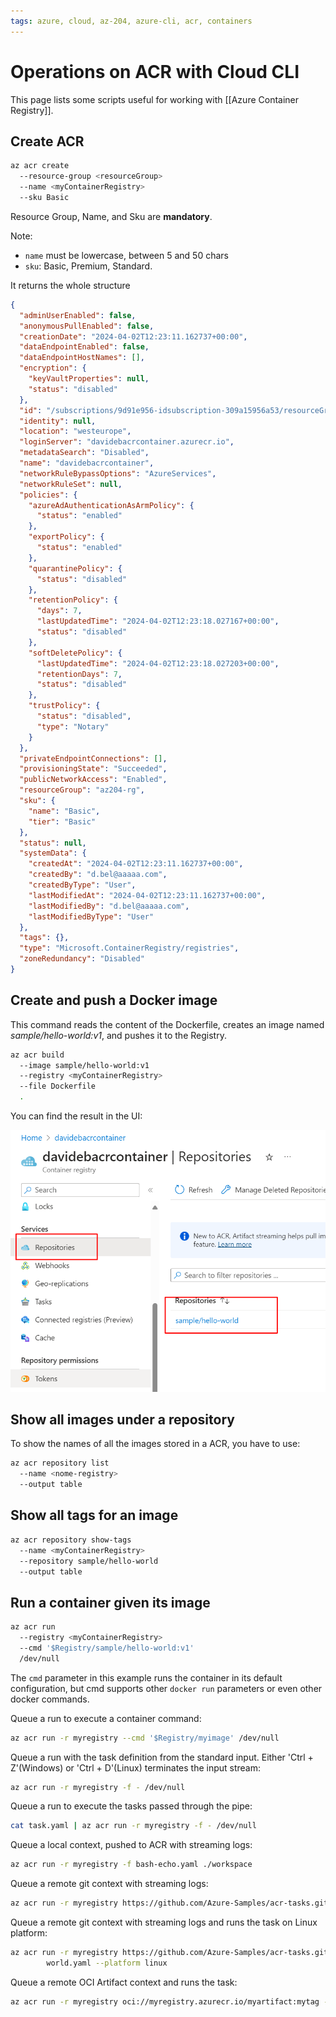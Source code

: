 ```yaml
---
tags: azure, cloud, az-204, azure-cli, acr, containers
---
```


# Operations on ACR with Cloud CLI

This page lists some scripts useful for working with [[Azure Container Registry]].

## Create ACR

```bash
az acr create
  --resource-group <resourceGroup>
  --name <myContainerRegistry>
  --sku Basic
```

Resource Group, Name, and Sku are **mandatory**.

Note:

- `name` must be lowercase, between 5 and 50 chars
- `sku`: Basic, Premium, Standard.

It returns the whole structure

```json
{
  "adminUserEnabled": false,
  "anonymousPullEnabled": false,
  "creationDate": "2024-04-02T12:23:11.162737+00:00",
  "dataEndpointEnabled": false,
  "dataEndpointHostNames": [],
  "encryption": {
    "keyVaultProperties": null,
    "status": "disabled"
  },
  "id": "/subscriptions/9d91e956-idsubscription-309a15956a53/resourceGroups/az204-rg/providers/Microsoft.ContainerRegistry/registries/davidebacrcontainer",
  "identity": null,
  "location": "westeurope",
  "loginServer": "davidebacrcontainer.azurecr.io",
  "metadataSearch": "Disabled",
  "name": "davidebacrcontainer",
  "networkRuleBypassOptions": "AzureServices",
  "networkRuleSet": null,
  "policies": {
    "azureAdAuthenticationAsArmPolicy": {
      "status": "enabled"
    },
    "exportPolicy": {
      "status": "enabled"
    },
    "quarantinePolicy": {
      "status": "disabled"
    },
    "retentionPolicy": {
      "days": 7,
      "lastUpdatedTime": "2024-04-02T12:23:18.027167+00:00",
      "status": "disabled"
    },
    "softDeletePolicy": {
      "lastUpdatedTime": "2024-04-02T12:23:18.027203+00:00",
      "retentionDays": 7,
      "status": "disabled"
    },
    "trustPolicy": {
      "status": "disabled",
      "type": "Notary"
    }
  },
  "privateEndpointConnections": [],
  "provisioningState": "Succeeded",
  "publicNetworkAccess": "Enabled",
  "resourceGroup": "az204-rg",
  "sku": {
    "name": "Basic",
    "tier": "Basic"
  },
  "status": null,
  "systemData": {
    "createdAt": "2024-04-02T12:23:11.162737+00:00",
    "createdBy": "d.bel@aaaaa.com",
    "createdByType": "User",
    "lastModifiedAt": "2024-04-02T12:23:11.162737+00:00",
    "lastModifiedBy": "d.bel@aaaaa.com",
    "lastModifiedByType": "User"
  },
  "tags": {},
  "type": "Microsoft.ContainerRegistry/registries",
  "zoneRedundancy": "Disabled"
}
```

## Create and push a Docker image

This command reads the content of the Dockerfile, creates an image named _sample/hello-world:v1_, and pushes it to the Registry.

```bash
az acr build
  --image sample/hello-world:v1
  --registry <myContainerRegistry>
  --file Dockerfile
  .
```

You can find the result in the UI:

![Docker Image is now visible in the UI](./docker-image-in-acr-ui.png)

## Show all images under a repository

To show the names of all the images stored in a ACR, you have to use:

```bash
az acr repository list
  --name <nome-registry>
  --output table
```

## Show all tags for an image

```bash
az acr repository show-tags
  --name <myContainerRegistry>
  --repository sample/hello-world
  --output table
```

## Run a container given its image

```bash
az acr run
  --registry <myContainerRegistry>
  --cmd '$Registry/sample/hello-world:v1'
  /dev/null
```

The `cmd` parameter in this example runs the container in its default configuration, but cmd supports other `docker run` parameters or even other docker commands.

Queue a run to execute a container command:

```bash
az acr run -r myregistry --cmd '$Registry/myimage' /dev/null
```

Queue a run with the task definition from the standard input. Either 'Ctrl + Z'(Windows) or
'Ctrl + D'(Linux) terminates the input stream:

```bash
az acr run -r myregistry -f - /dev/null
```

Queue a run to execute the tasks passed through the pipe:

```bash
cat task.yaml | az acr run -r myregistry -f - /dev/null
```

Queue a local context, pushed to ACR with streaming logs:

```bash
az acr run -r myregistry -f bash-echo.yaml ./workspace
```

Queue a remote git context with streaming logs:

```bash
az acr run -r myregistry https://github.com/Azure-Samples/acr-tasks.git -f hello-world.yaml
```

Queue a remote git context with streaming logs and runs the task on Linux platform:

```bash
az acr run -r myregistry https://github.com/Azure-Samples/acr-tasks.git -f build-hello-
        world.yaml --platform linux
```

Queue a remote OCI Artifact context and runs the task:

```bash
az acr run -r myregistry oci://myregistry.azurecr.io/myartifact:mytag -f hello-world.yaml
```
